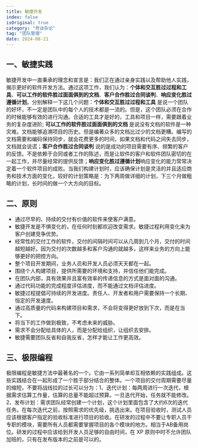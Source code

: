 ```yaml
---
title: 敏捷开发
index: false
isOriginal: true
category: "奇谈杂论"
tag: "团队管理"
date: 2024-08-21
---
```


## 一、敏捷实践

敏捷开发中一直秉承的理念和宣言是：我们正在通过亲身实践以及帮助他人实践，揭示更好的软件开发方法。通过这项工作，我们认为：**个体和交互胜过过程和工具**、**可以工作的软件胜过面面俱到的文档**、**客户合作胜过合同谈判**、**响应变化胜过遵循计划**。分别解释一下这几个问题：**个体和交互胜过过程和工具** 是说一个团队的好坏，不一定是团队中的每个人的技术都是一流的。但是，这个团队必须在合作的时候能够有效的进行沟通。合适的工具才是好的，工具和项目一样，需要跟着业务的复杂度进阶; **可以工作的软件胜过面面俱到的文档** 是说没有文档的软件是一种灾难。文档能够追溯项目的历史。但是编著众多的文档比过少的文档更糟。编写的文档需要和编码保持同步，就会花费更多的时间，如果文档和代码之间失去同步，文档就会说谎；**客户合作胜过合同谈判** 说的是成功的项目需要有序、频繁的客户的反馈。不是依赖于合同或者工作的陈述，而是让软件的客户和软件团队密切的在一起工作，并尽量经常的提供反馈；**响应变化胜过遵循计划**响应变化的能力常常决定着一个软件项目的成败。当我们构建计划时，应该确保计划是灵活的并且适应商务和技术方面的变化，较好的计划策略是：为下两周做详细的计划，下三个月做粗略的计划，长时间的做一个大方向的目标。

    
## 二、原则

- 通过尽早的、持续的交付有价值的软件来使客户满意。
- 敏捷开发是不惧变化的，在任何时刻都欢迎改变需求。敏捷过程利用变化来为客户创建竞争优势。
- 经常性的交付工作的软件，交付的间隔时间可以从几周到几个月，交付的时间越短越好。因为交付的次数越多和客户沟通的就越多，这样来业务的方向上能够更好的把控方向。
- 整个项目开发期间，业务人员和开发人员必须天天都在一起。
- 围绕个人构建项目，提供所需要的环境和支持，并信任他们能完成。
- 在团队内部，具有效果并且富有效率的传递信息的方式是面对面的沟通。
- 通过代码功能的完成程度评估进度，而不能通过文档评估进度。
- 敏捷过程提倡可持续的开发进度。责任人、开发者和用户需要保持一个长期、恒定的开发速度。
- 通过高质量的代码来构建项目和需求，不会将变得更好放到下次，而是在当下。
- 将当下的工作做到极致，不考虑未来的威胁。
- 需求不会分配给具体的人，而是分配给组织，让组织去安排。
- 敏捷需要团队反省和自我反省，怎样才能让工作更高效。

## 三、极限编程

极限编程是敏捷方法中最著名的一个。它由一系列简单却互相依赖的实践组成。这些实践结合在一起形成了一个胜于部分结合的整体。一个项目的交付周期需要尽量的缩短，不要将战线拉的过长可以分为：1、迭代计划：每两周进行一次迭代，根据需求估算工作量，估算的总量不能超过预算。一旦迭代开始，任务就不能修改。 2、发布计划：需求团队经常创建一个计划，这个计划里面包含了大约6次的迭代任务。在每次迭代之前，按照需求的优先级，挑选出来。在项目验收时，测试人员应该根据客户指定的验收标准进行项目的验收。在研发的过程中不要让专职人员干专职的模块，需要所有人员都需要掌握项目的各个模块的地方。相当于AB备用岗位。研发的过程中应该给到开发人员足够的自由时间，在 XP 原则中时不允许团队加班的，只有在发布版本的之前是可以的。